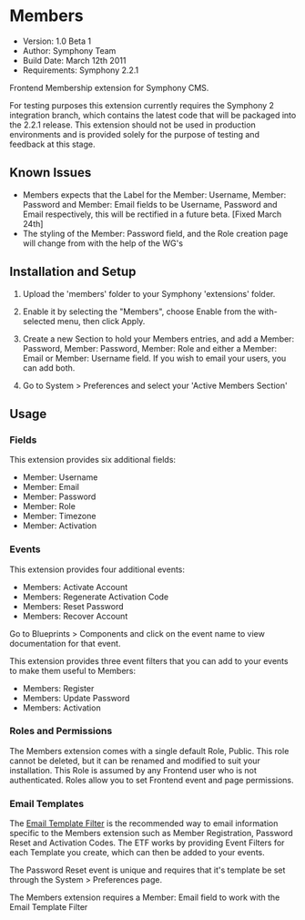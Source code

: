 # Members

- Version: 1.0 Beta 1
- Author: Symphony Team
- Build Date: March 12th 2011
- Requirements: Symphony 2.2.1

Frontend Membership extension for Symphony CMS.

For testing purposes this extension currently requires the Symphony 2 integration branch, which contains
the latest code that will be packaged into the 2.2.1 release. This extension should not be used in production
environments and is provided solely for the purpose of testing and feedback at this stage.

## Known Issues

- Members expects that the Label for the Member: Username, Member: Password and Member: Email fields to be Username, Password and Email
respectively, this will be rectified in a future beta. [Fixed March 24th]
- The styling of the Member: Password field, and the Role creation page will change from with the help of the WG's

## Installation and Setup

1.	Upload the 'members' folder to your Symphony 'extensions' folder.

2.	Enable it by selecting the "Members", choose Enable from the	with-selected menu, then click Apply.

3.	Create a new Section to hold your Members entries, and add a Member: Password, Member: Password, Member: Role
and either a Member: Email or Member: Username field. If you wish to email your users, you can add both.

4.	Go to System > Preferences and select your 'Active Members Section'

## Usage

### Fields

This extension provides six additional fields:

- Member: Username
- Member: Email
- Member: Password
- Member: Role
- Member: Timezone
- Member: Activation

### Events

This extension provides four additional events:

- Members: Activate Account
- Members: Regenerate Activation Code
- Members: Reset Password
- Members: Recover Account

Go to Blueprints > Components and click on the event name to view documentation for that event.

This extension provides three event filters that you can add to your events to make them useful to Members:

- Members: Register
- Members: Update Password
- Members: Activation

### Roles and Permissions

The Members extension comes with a single default Role, Public. This role cannot be deleted, but it can be renamed and modified
to suit your installation. This Role is assumed by any Frontend user who is not authenticated. Roles allow you to set Frontend event
and page permissions.

### Email Templates

The [Email Template Filter](http://symphony-cms.com/download/extensions/view/20743/) is the recommended way to email
information specific to the Members extension such as Member Registration, Password Reset and Activation Codes. The ETF
works by providing Event Filters for each Template you create, which can then be added to your events.

The Password Reset event is unique and requires that it's template be set through the System > Preferences page.

The Members extension requires a Member: Email field to work with the Email Template Filter